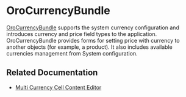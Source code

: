 <a id="bundle-docs-platform-currency-bundle"></a>

# OroCurrencyBundle

<a href="https://github.com/oroinc/platform/tree/master/src/Oro/Bundle/CurrencyBundle" target="_blank">OroCurrencyBundle</a> supports the system currency configuration and introduces currency and price field types to the application. OroCurrencyBundle provides forms for setting price with currency to another objects (for example, a product). It also includes available currencies management from System configuration.

## Related Documentation

* [Multi Currency Cell Content Editor](multi-currency-editor-view.md)

<!-- Frontend -->

